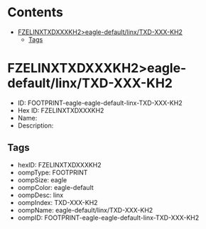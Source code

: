 



Contents
========

* [FZELINXTXDXXXKH2>eagle-default/linx/TXD-XXX-KH2](#fzelinxtxdxxxkh2eagle-defaultlinxtxd-xxx-kh2)
	* [Tags](#tags)

# FZELINXTXDXXXKH2>eagle-default/linx/TXD-XXX-KH2

- ID: FOOTPRINT-eagle-eagle-default-linx-TXD-XXX-KH2
- Hex ID: FZELINXTXDXXXKH2
- Name: 
- Description: 

## Tags

- hexID: FZELINXTXDXXXKH2
- oompType: FOOTPRINT
- oompSize: eagle
- oompColor: eagle-default
- oompDesc: linx
- oompIndex: TXD-XXX-KH2
- oompName: eagle-default/linx/TXD-XXX-KH2
- oompID: FOOTPRINT-eagle-eagle-default-linx-TXD-XXX-KH2
